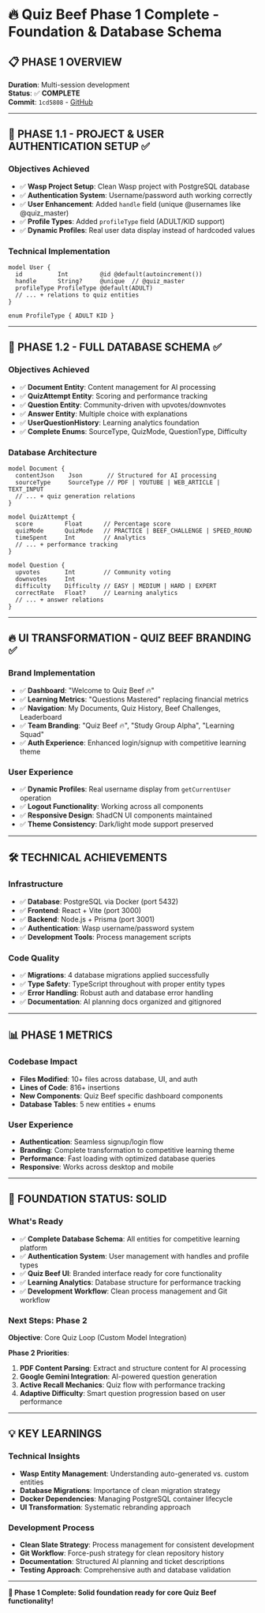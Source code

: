 # 🔥 Quiz Beef Phase 1 Complete - Foundation & Database Schema

## 📋 **PHASE 1 OVERVIEW**
**Duration**: Multi-session development  
**Status**: ✅ **COMPLETE**  
**Commit**: `1cd5808` - [GitHub](https://github.com/justsuyash/quizBeef/commit/1cd5808)

---

## 🎯 **PHASE 1.1 - PROJECT & USER AUTHENTICATION SETUP** ✅

### **Objectives Achieved**
- ✅ **Wasp Project Setup**: Clean Wasp project with PostgreSQL database
- ✅ **Authentication System**: Username/password auth working correctly  
- ✅ **User Enhancement**: Added `handle` field (unique @usernames like @quiz_master)
- ✅ **Profile Types**: Added `profileType` field (ADULT/KID support)
- ✅ **Dynamic Profiles**: Real user data display instead of hardcoded values

### **Technical Implementation**
```prisma
model User {
  id          Int         @id @default(autoincrement())
  handle      String?     @unique  // @quiz_master
  profileType ProfileType @default(ADULT)
  // ... + relations to quiz entities
}

enum ProfileType { ADULT KID }
```

---

## 🎯 **PHASE 1.2 - FULL DATABASE SCHEMA** ✅

### **Objectives Achieved**
- ✅ **Document Entity**: Content management for AI processing
- ✅ **QuizAttempt Entity**: Scoring and performance tracking
- ✅ **Question Entity**: Community-driven with upvotes/downvotes
- ✅ **Answer Entity**: Multiple choice with explanations  
- ✅ **UserQuestionHistory**: Learning analytics foundation
- ✅ **Complete Enums**: SourceType, QuizMode, QuestionType, Difficulty

### **Database Architecture**
```prisma
model Document {
  contentJson    Json       // Structured for AI processing
  sourceType     SourceType // PDF | YOUTUBE | WEB_ARTICLE | TEXT_INPUT
  // ... + quiz generation relations
}

model QuizAttempt {
  score         Float      // Percentage score
  quizMode      QuizMode   // PRACTICE | BEEF_CHALLENGE | SPEED_ROUND
  timeSpent     Int        // Analytics
  // ... + performance tracking
}

model Question {
  upvotes       Int        // Community voting
  downvotes     Int
  difficulty    Difficulty // EASY | MEDIUM | HARD | EXPERT
  correctRate   Float?     // Learning analytics
  // ... + answer relations
}
```

---

## 🔥 **UI TRANSFORMATION - QUIZ BEEF BRANDING** ✅

### **Brand Implementation**
- ✅ **Dashboard**: "Welcome to Quiz Beef 🔥" 
- ✅ **Learning Metrics**: "Questions Mastered" replacing financial metrics
- ✅ **Navigation**: My Documents, Quiz History, Beef Challenges, Leaderboard
- ✅ **Team Branding**: "Quiz Beef 🔥", "Study Group Alpha", "Learning Squad"
- ✅ **Auth Experience**: Enhanced login/signup with competitive learning theme

### **User Experience**
- ✅ **Dynamic Profiles**: Real username display from `getCurrentUser` operation
- ✅ **Logout Functionality**: Working across all components
- ✅ **Responsive Design**: ShadCN UI components maintained
- ✅ **Theme Consistency**: Dark/light mode support preserved

---

## 🛠️ **TECHNICAL ACHIEVEMENTS**

### **Infrastructure**
- ✅ **Database**: PostgreSQL via Docker (port 5432)
- ✅ **Frontend**: React + Vite (port 3000)
- ✅ **Backend**: Node.js + Prisma (port 3001)
- ✅ **Authentication**: Wasp username/password system
- ✅ **Development Tools**: Process management scripts

### **Code Quality**
- ✅ **Migrations**: 4 database migrations applied successfully
- ✅ **Type Safety**: TypeScript throughout with proper entity types
- ✅ **Error Handling**: Robust auth and database error handling
- ✅ **Documentation**: AI planning docs organized and gitignored

---

## 📊 **PHASE 1 METRICS**

### **Codebase Impact**
- **Files Modified**: 10+ files across database, UI, and auth
- **Lines of Code**: 816+ insertions
- **New Components**: Quiz Beef specific dashboard components
- **Database Tables**: 5 new entities + enums

### **User Experience**
- **Authentication**: Seamless signup/login flow
- **Branding**: Complete transformation to competitive learning theme
- **Performance**: Fast loading with optimized database queries
- **Responsive**: Works across desktop and mobile

---

## 🚀 **FOUNDATION STATUS: SOLID**

### **What's Ready**
- ✅ **Complete Database Schema**: All entities for competitive learning platform
- ✅ **Authentication System**: User management with handles and profile types
- ✅ **Quiz Beef UI**: Branded interface ready for core functionality
- ✅ **Learning Analytics**: Database structure for performance tracking
- ✅ **Development Workflow**: Clean process management and Git workflow

### **Next Steps: Phase 2**
**Objective**: Core Quiz Loop (Custom Model Integration)

**Phase 2 Priorities**:
1. **PDF Content Parsing**: Extract and structure content for AI processing
2. **Google Gemini Integration**: AI-powered question generation
3. **Active Recall Mechanics**: Quiz flow with performance tracking
4. **Adaptive Difficulty**: Smart question progression based on user performance

---

## 💡 **KEY LEARNINGS**

### **Technical Insights**
- **Wasp Entity Management**: Understanding auto-generated vs. custom entities
- **Database Migrations**: Importance of clean migration strategy
- **Docker Dependencies**: Managing PostgreSQL container lifecycle
- **UI Transformation**: Systematic rebranding approach

### **Development Process**
- **Clean Slate Strategy**: Process management for consistent development
- **Git Workflow**: Force-push strategy for clean repository history
- **Documentation**: Structured AI planning and ticket descriptions
- **Testing Approach**: Comprehensive auth and database validation

---

**🎉 Phase 1 Complete: Solid foundation ready for core Quiz Beef functionality!**
